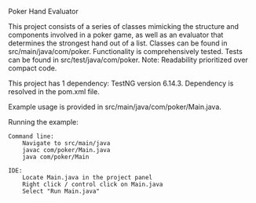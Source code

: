 Poker Hand Evaluator

This project consists of a series of classes mimicking the structure and components involved in a poker game, as well as an evaluator that determines the strongest hand out of a list. Classes can be found in src/main/java/com/poker.
Functionality is comprehensively tested. Tests can be found in src/test/java/com/poker.
Note: Readability prioritized over compact code.

This project has 1 dependency: TestNG version 6.14.3.
Dependency is resolved in the pom.xml file.

Example usage is provided in src/main/java/com/poker/Main.java.

Running the example:

    Command line:
        Navigate to src/main/java
        javac com/poker/Main.java
        java com/poker/Main

    IDE:
        Locate Main.java in the project panel
        Right click / control click on Main.java
        Select "Run Main.java"
